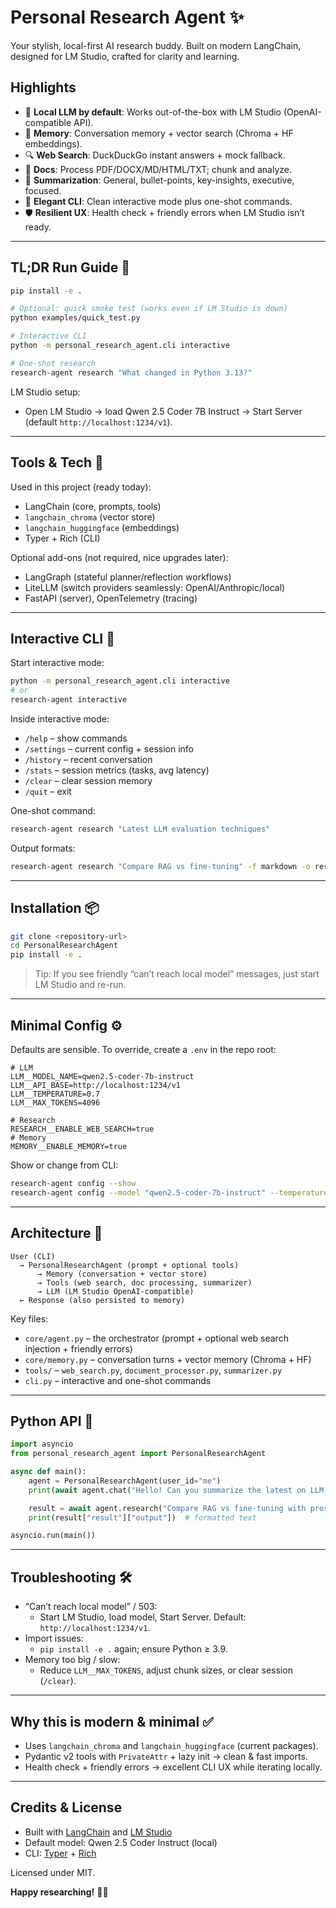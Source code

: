 # Personal Research Agent ✨

Your stylish, local-first AI research buddy. Built on modern LangChain, designed for LM Studio, crafted for clarity and learning.

## Highlights

- 🤖 **Local LLM by default**: Works out-of-the-box with LM Studio (OpenAI-compatible API).
- 🧠 **Memory**: Conversation memory + vector search (Chroma + HF embeddings).
- 🔍 **Web Search**: DuckDuckGo instant answers + mock fallback.
- 📄 **Docs**: Process PDF/DOCX/MD/HTML/TXT; chunk and analyze.
- 📝 **Summarization**: General, bullet-points, key-insights, executive, focused.
- 💬 **Elegant CLI**: Clean interactive mode plus one-shot commands.
- 🛡️ **Resilient UX**: Health check + friendly errors when LM Studio isn’t ready.

---

## TL;DR Run Guide 🚀

```bash
pip install -e .

# Optional: quick smoke test (works even if LM Studio is down)
python examples/quick_test.py

# Interactive CLI
python -m personal_research_agent.cli interactive

# One-shot research
research-agent research "What changed in Python 3.13?"
```

LM Studio setup:
- Open LM Studio → load Qwen 2.5 Coder 7B Instruct → Start Server (default `http://localhost:1234/v1`).

---

## Tools & Tech 🧰

Used in this project (ready today):
- LangChain (core, prompts, tools)
- `langchain_chroma` (vector store)
- `langchain_huggingface` (embeddings)
- Typer + Rich (CLI)

Optional add-ons (not required, nice upgrades later):
- LangGraph (stateful planner/reflection workflows)
- LiteLLM (switch providers seamlessly: OpenAI/Anthropic/local)
- FastAPI (server), OpenTelemetry (tracing)

---

## Interactive CLI 💬

Start interactive mode:

```bash
python -m personal_research_agent.cli interactive
# or
research-agent interactive
```

Inside interactive mode:
- `/help` – show commands
- `/settings` – current config + session info
- `/history` – recent conversation
- `/stats` – session metrics (tasks, avg latency)
- `/clear` – clear session memory
- `/quit` – exit

One-shot command:

```bash
research-agent research "Latest LLM evaluation techniques"
```

Output formats:

```bash
research-agent research "Compare RAG vs fine-tuning" -f markdown -o result.md
```

---

## Installation 📦

```bash
git clone <repository-url>
cd PersonalResearchAgent
pip install -e .
```

> Tip: If you see friendly “can’t reach local model” messages, just start LM Studio and re-run.

---

## Minimal Config ⚙️

Defaults are sensible. To override, create a `.env` in the repo root:

```env
# LLM
LLM__MODEL_NAME=qwen2.5-coder-7b-instruct
LLM__API_BASE=http://localhost:1234/v1
LLM__TEMPERATURE=0.7
LLM__MAX_TOKENS=4096

# Research
RESEARCH__ENABLE_WEB_SEARCH=true
# Memory
MEMORY__ENABLE_MEMORY=true
```

Show or change from CLI:

```bash
research-agent config --show
research-agent config --model "qwen2.5-coder-7b-instruct" --temperature 0.8
```

---

## Architecture 🧩

```
User (CLI)
  → PersonalResearchAgent (prompt + optional tools)
      → Memory (conversation + vector store)
      → Tools (web search, doc processing, summarizer)
      → LLM (LM Studio OpenAI-compatible)
  ← Response (also persisted to memory)
```

Key files:
- `core/agent.py` – the orchestrator (prompt + optional web search injection + friendly errors)
- `core/memory.py` – conversation turns + vector memory (Chroma + HF)
- `tools/` – `web_search.py`, `document_processor.py`, `summarizer.py`
- `cli.py` – interactive and one-shot commands

---

## Python API 🐍

```python
import asyncio
from personal_research_agent import PersonalResearchAgent

async def main():
    agent = PersonalResearchAgent(user_id="me")
    print(await agent.chat("Hello! Can you summarize the latest on LLM safety?"))

    result = await agent.research("Compare RAG vs fine-tuning with pros/cons")
    print(result["result"]["output"])  # formatted text

asyncio.run(main())
```

---

## Troubleshooting 🛠️

- “Can’t reach local model” / 503:
  - Start LM Studio, load model, Start Server. Default: `http://localhost:1234/v1`.
- Import issues:
  - `pip install -e .` again; ensure Python ≥ 3.9.
- Memory too big / slow:
  - Reduce `LLM__MAX_TOKENS`, adjust chunk sizes, or clear session (`/clear`).

---

## Why this is modern & minimal ✅

- Uses `langchain_chroma` and `langchain_huggingface` (current packages).
- Pydantic v2 tools with `PrivateAttr` + lazy init → clean & fast imports.
- Health check + friendly errors → excellent CLI UX while iterating locally.

---

## Credits & License

- Built with [LangChain](https://langchain.com) and [LM Studio](https://lmstudio.ai)
- Default model: Qwen 2.5 Coder Instruct (local)
- CLI: [Typer](https://typer.tiangolo.com) + [Rich](https://rich.readthedocs.io)

Licensed under MIT.

**Happy researching!** 🔬✨
